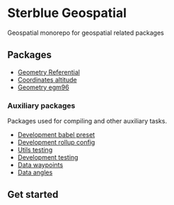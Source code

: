 # Sterblue Geospatial

Geospatial monorepo for geospatial related packages

## Packages

- [Geometry Referential](./packages/geometry-referential)
- [Coordinates altitude](./packages/geometry-coordinates-altitude)
- [Geometry egm96](./packages/geometry-egm96)
### Auxiliary packages

Packages used for compiling and other auxiliary tasks.

- [Development babel preset](./packages/development-babel-preset)
- [Development rollup config](./packages/development-rollup-config)
- [Utils testing](./packages/utils-testing)
- [Development testing](./packages/development-testing)
- [Data waypoints](./packages/data-waypoints)
- [Data angles](./packages/data-angles)

## Get started


